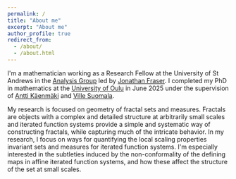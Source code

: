 ```yaml
---
permalink: /
title: "About me"
excerpt: "About me"
author_profile: true
redirect_from: 
  - /about/
  - /about.html
---
```


I'm a mathematician working as a Research Fellow at the University of St Andrews in the [Analysis Group](https://sta-analysis.github.io/) led by [Jonathan Fraser](https://jonathan-fraser.github.io/homepage/). I completed my PhD in mathematics at the [University of Oulu](https://www.oulu.fi/en/university/faculties-and-units/faculty-science/mathematical-sciences) in June 2025 under the supervision of [Antti Käenmäki](https://kaenmaki.net/) and [Ville Suomala](https://www.oulu.fi/fi/tutkijat/ville-suomala). 

My research is focused on geometry of fractal sets and measures. Fractals are objects with a complex and detailed structure at arbitrarily small scales and iterated function systems provide a simple and systematic way of constructing fractals, while capturing much of the intricate behavior. In my research, I focus on ways for quantifying the local scaling properties invariant sets and measures for iterated function systems. I'm especially interested in the subtleties induced by the non-conformality of the defining maps in affine iterated function systems, and how these affect the structure of the set at small scales.
